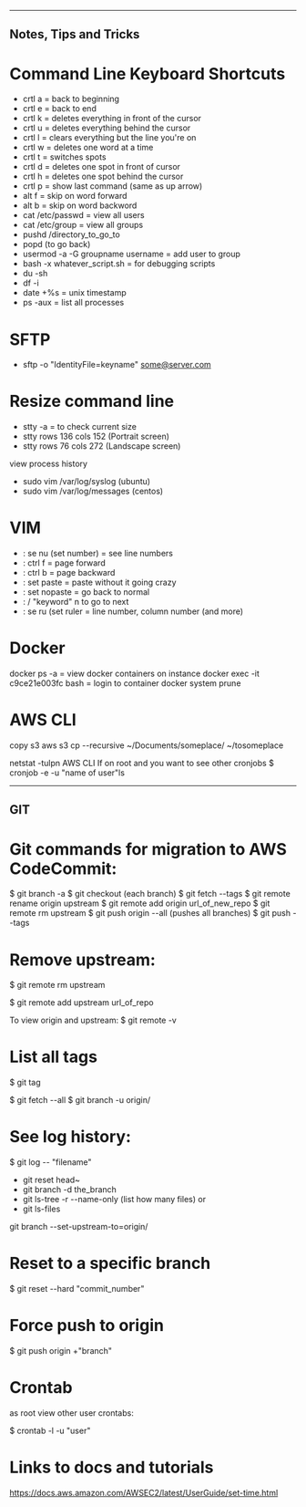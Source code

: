----------------------
Notes, Tips and Tricks
----------------------

# Command Line Keyboard Shortcuts

- crtl a = back to beginning
- crtl e = back to end
- crtl k = deletes everything in front of the cursor
- crtl u = deletes everything behind the cursor
- crtl l = clears everything but the line you're on
- crtl w = deletes one word at a time
- crtl t = switches spots
- crtl d = deletes one spot in front of cursor
- crtl h = deletes one spot behind the cursor
- crtl p = show last command (same as up arrow)
- alt f = skip on word forward
- alt b = skip on word backword
- cat /etc/passwd = view all users
- cat /etc/group = view all groups
- pushd /directory_to_go_to
- popd (to go back)
- usermod -a -G groupname username = add user to group
- bash -x whatever_script.sh = for debugging scripts
- du -sh
- df -i
- date +%s = unix timestamp 
- ps -aux = list all processes

# SFTP
- sftp -o "IdentityFile=keyname" some@server.com

# Resize command line
- stty -a = to check current size
- stty rows 136 cols 152 (Portrait screen) 
- stty rows 76 cols 272 (Landscape screen)

view process history
- sudo vim /var/log/syslog (ubuntu)
- sudo vim /var/log/messages (centos)

# VIM
- : se nu (set number) = see line numbers
- : ctrl f = page forward
- : ctrl b = page backward
- : set paste = paste without it going crazy
- : set nopaste = go back to normal
- : / "keyword" n to go to next
- : se ru (set ruler = line number, column number (and more)

# Docker
docker ps -a = view docker containers on instance
docker exec -it c9ce21e003fc bash = login to container
docker system prune

# AWS CLI 
copy s3
aws s3 cp --recursive ~/Documents/someplace/ ~/tosomeplace

netstat -tulpn
AWS CLI 
If on root and you want to see other cronjobs
$ cronjob -e -u "name of user"ls

-------
GIT
-------
# Git commands for migration to AWS CodeCommit:

$ git branch -a
$ git checkout (each branch)
$ git fetch --tags
$ git remote rename origin upstream
$ git remote add origin url_of_new_repo
$ git remote rm upstream
$ git push origin --all (pushes all branches)
$ git push --tags

# Remove upstream:
$ git remote rm upstream

$ git remote add upstream url_of_repo

To view origin and upstream:
$ git remote -v

# List all tags
$ git tag

$ git fetch --all
$ git branch -u origin/<branch>

# See log history:
$ git log -- "filename"


- git reset head~
- git branch -d the_branch
- git ls-tree -r --name-only <branch> (list how many files)
or
- git ls-files


git branch --set-upstream-to=origin/<branch>

# Reset to a specific branch
$ git reset --hard "commit_number"

# Force push to origin
$ git push origin +"branch"

# Crontab
as root view other user crontabs:

$ crontab -l -u "user"

# Links to docs and tutorials
https://docs.aws.amazon.com/AWSEC2/latest/UserGuide/set-time.html

